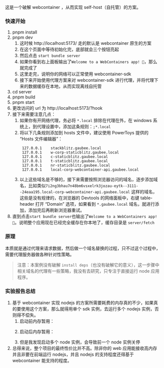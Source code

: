 这是一个破解 webcontainer ，从而实现 self-host（自托管）的方案。

### 快速开始

1. pnpm install
1. pnpm dev
   1. 这时候 http://localhost:5173/ 走的默认是 webcontainer 原生的方案
   1. 在这个页面中等待初始化完，底部就会三个按钮亮起
   1. 然后点击 `start bundle server`
   1. 如果你看到右上面板输出了`Welcome to a WebContainers app! 🥳`，那么就完成了
   1. 这里走完，说明你的网络可以正常使用 webcontainer-sdk
   1. 接下来开始使用代理方案来对 webcontainer-sdk 进行代理，并将代理下来的数据缓存在本地，从而实现离线自托管
1. cd server
1. pnpm build
1. pnpm start
1. 更改访问的 url 为 http://localhost:5173/?hook
1. 接下来需要注意几点：
   1. 如果你有开网络代理，务必将 `*.local` 排除在代理在外，在 windows 系统上，到代理设置中，添加这条规则：`;*.local`
   1. 将以下几条规则添加到 hosts 文件中，建议使用 PowerToys 提供的 “Hosts 文件编辑器”：
      ```host
       127.0.0.1    stackblitz.gaubee.local
       127.0.0.1    w-corp-staticblitz.gaubee.local
       127.0.0.1    c-staticblitz.gaubee.local
       127.0.0.1    t-staticblitz.gaubee.local
       127.0.0.1    nr-staticblitz.gaubee.local
       127.0.0.1    local-corp-webcontainer-api.gaubee.local
      ```
   1. 以上这些域名是不够的，接下来需要按照浏览器访问的域名，逐步添加域名，比如类似`7i2ng3bhau7n48bm6vsxelrk3jozau-eytk--3111--24eaa195.local-corp-webcontainer-api.gaubee.local` 这样的域名，这些是没有规律的，在浏览器的 Devtools 的网络面板中，右键 table-header 打开 “Domain” 选项，如果看到 `*.gaubee.local` 域名，就进行添加，添加完后再刷新浏览器重试。
1. 直到点击`start bundle server`也输出了`Welcome to a WebContainers app! 🥳`。说明整个应用现在已经完全缓存在你本地了，缓存目录是 `server/fetch`

### 原理

本质就是通过代理来请求数据，然后做一个域名替换的过程，只不过这个过程中，需要代理服务器做各种针对性策略。

> 注意：本案例没有破解 `install deps`（也没有破解它的意义），这一步骤中相关域名的代理有一些策略，我没有去研究，只专注于直接运行 node 应用程序。

### 实验报告总结

1. 基于 webcontainer 实现 nodejs 的方案所需要耗费的内存真的不少，如果真的要使用这个方案，那么就得用单个 sdk 实例，去运行多个 nodejs 实例，否则得不偿失。
   1. 启动前内存暂用：
      > [](./assets/screenshot-20241008-145453.webp)
   1. 启动后内存暂用：
      > [](./assets/screenshot-20241008-145545.webp)
   1. 但是我发现启动多个 node 实例，会导致前一个 node 实例关停
1. 总得来说，整个项目的最终性价比并不高。除非你的 web 应用能接收高内存并且非要在前端运行 nodejs，并且 nodejs 的支持程度还得基于 webcontainer 能支持的程度。
